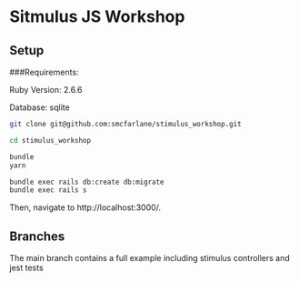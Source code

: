 # Sitmulus JS Workshop

## Setup

###Requirements:

Ruby Version: 2.6.6

Database: sqlite

```sh
git clone git@github.com:smcfarlane/stimulus_workshop.git

cd stimulus_workshop

bundle
yarn

bundle exec rails db:create db:migrate
bundle exec rails s
```

Then, navigate to http://localhost:3000/.

## Branches

The main branch contains a full example including stimulus controllers and jest tests
